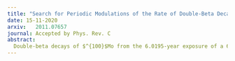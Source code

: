 ```yaml
---
title: "Search for Periodic Modulations of the Rate of Double-Beta Decay of $^{100}$Mo in the NEMO-3 Detector"
date: 15-11-2020
arxiv:   2011.07657
journal: Accepted by Phys. Rev. C
abstract:
  Double-beta decays of $^{100}$Mo from the 6.0195-year exposure of a 6.914 kg high-purity sample were recorded by the NEMO-3 experiment that searched for neutrinoless double-beta decays. These ultra-rare transitions to $^{100}$Ru have a half-life of approximately $7\times10^{18}$ years, and have been used to conduct the first ever search for periodic variations of this decay mode. The Lomb-Scargle periodogram technique, and its error-weighted extension, were employed to look for periodic modulations of the half-life. Monte Carlo modeling was used to study the modulation sensitivity of the data over a broad range of amplitudes and frequencies. Data show no evidence of modulations with amplitude greater than 2.5% in the frequency range of 0.33225y$^{−1}$ to 365.25y$^{−1}$.
---
```

